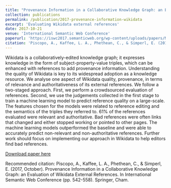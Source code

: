 ```yaml
---
title: "Provenance Information in a Collaborative Knowledge Graph: an Evaluation of Wikidata External References"
collection: publications
permalink: /publication/2017-provenance-information-wikidata
excerpt: 'Evaluating Wikidata external references'
date: 2017-10-21
venue: 'International Semantic Web Conference'
paperurl: 'https://iswc2017.semanticweb.org/wp-content/uploads/papers/MainProceedings/71.pdf'
citation: 'Piscopo, A., Kaffee, L. A., Phethean, C., & Simperl, E. (2017, October). Provenance Information in a Collaborative Knowledge Graph: an Evaluation of Wikidata External References. In International Semantic Web Conference (pp. 542-558). Springer, Cham.'
---
```

Wikidata is a collaboratively-edited knowledge graph; it expresses knowledge in the form of subject-property-value triples, which can be enhanced with references to add provenance information. Understanding the quality of Wikidata is key to its widespread adoption as a knowledge resource. We analyse one aspect of Wikidata quality, provenance, in terms of relevance and authoritativeness of its external references. We follow a two-staged approach. First, we perform a crowdsourced evaluation of references. Second, we use the judgements collected in the first stage to train a machine learning model to predict reference quality on a large-scale. The features chosen for the models were related to reference editing and the semantics of the triples they referred to. 61% of the references evaluated were relevant and authoritative. Bad references were often links that changed and either stopped working or pointed to other pages. The machine learning models outperformed the baseline and were able to accurately predict non-relevant and non-authoritative references. Further work should focus on implementing our approach in Wikidata to help editors find bad references.

[Download paper here](https://iswc2017.semanticweb.org/wp-content/uploads/papers/MainProceedings/71.pdf)

Recommended citation: Piscopo, A., Kaffee, L. A., Phethean, C., & Simperl, E. (2017, October). Provenance Information in a Collaborative Knowledge Graph: an Evaluation of Wikidata External References. In International Semantic Web Conference (pp. 542-558). Springer, Cham.
